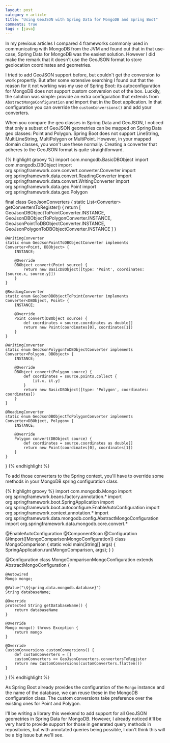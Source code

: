 ```yaml
---
layout: post
category : article
title: "Using GeoJSON with Spring Data for MongoDB and Spring Boot"
comments: true
tags : [java]
---
```


In my previous articles I compared 4 frameworks commonly used in communicating with MongoDB from the JVM and found out that in that use-case, Spring Data for MongoDB was the easiest solution. However I did make the remark that it doesn't use the GeoJSON format to store geolocation coordinates and geometries.

I tried to add GeoJSON support before, but couldn't get the conversion to work propertly. But after some extensive searching I found out that the reason for it not working was my use of Spring Boot: its autoconfiguration for MongoDB does not support custom conversion out of the box.<!--more--> Luckily, the solution was simple: provide an extra configuration that extends from `AbstractMongoConfiguration` and import that in the Boot application. In that configuration you can override the `customConversions()` and add your converters.

When you compare the geo classes in Spring Data and GeoJSON, I noticed that only a subset of GeoJSON geometries can be mapped on Spring Data geo classes: Point and Polygon. Spring Boot does not support LineString, MultiLineString, MultiPolygon or MultiPoint. However, in your mapped domain classes, you won't use these normally. Creating a converter that adheres to the GeoJSON format is quite straightforward.

{% highlight groovy %}
import com.mongodb.BasicDBObject
import com.mongodb.DBObject
import org.springframework.core.convert.converter.Converter
import org.springframework.data.convert.ReadingConverter
import org.springframework.data.convert.WritingConverter
import org.springframework.data.geo.Point
import org.springframework.data.geo.Polygon

final class GeoJsonConverters {
    static List<Converter<?, ?>> getConvertersToRegister() {
        return [
                GeoJsonDBObjectToPointConverter.INSTANCE,
                GeoJsonDBObjectToPolygonConverter.INSTANCE,
                GeoJsonPointToDBObjectConverter.INSTANCE,
                GeoJsonPolygonToDBObjectConverter.INSTANCE
        ]
    }

    @WritingConverter
    static enum GeoJsonPointToDBObjectConverter implements Converter<Point, DBObject> {
        INSTANCE;

        @Override
        DBObject convert(Point source) {
            return new BasicDBObject([type: 'Point', coordinates: [source.x, source.y]])
        }
    }

    @ReadingConverter
    static enum GeoJsonDBObjectToPointConverter implements Converter<DBObject, Point> {
        INSTANCE;

        @Override
        Point convert(DBObject source) {
            def coordinates = source.coordinates as double[]
            return new Point(coordinates[0], coordinates[1])
        }
    }

    @WritingConverter
    static enum GeoJsonPolygonToDBObjectConverter implements Converter<Polygon, DBObject> {
        INSTANCE;

        @Override
        DBObject convert(Polygon source) {
            def coordinates = source.points.collect {
                [it.x, it.y]
            }
            return new BasicDBObject([type: 'Polygon', coordinates: coordinates])
        }
    }

    @ReadingConverter
    static enum GeoJsonDBObjectToPolygonConverter implements Converter<DBObject, Polygon> {
        INSTANCE;

        @Override
        Polygon convert(DBObject source) {
            def coordinates = source.coordinates as double[]
            return new Point(coordinates[0], coordinates[1])
        }
    }
}
{% endhighlight %}

To add those converters to the Spring context, you'll have to override some methods in your MongoDB spring configuration class.

{% highlight groovy %}
import com.mongodb.Mongo
import org.springframework.beans.factory.annotation.*
import org.springframework.boot.SpringApplication
import org.springframework.boot.autoconfigure.EnableAutoConfiguration
import org.springframework.context.annotation.*
import org.springframework.data.mongodb.config.AbstractMongoConfiguration
import org.springframework.data.mongodb.core.convert.*

@EnableAutoConfiguration
@ComponentScan
@Configuration
@Import([MongoComparisonMongoConfiguration])
class MongoComparison
{
    static void main(String[] args) {
        SpringApplication.run(MongoComparison, args);
    }
}

@Configuration
class MongoComparisonMongoConfiguration extends AbstractMongoConfiguration {

    @Autowired
    Mongo mongo;

    @Value("\${spring.data.mongodb.database}")
    String databaseName;

    @Override
    protected String getDatabaseName() {
        return databaseName
    }

    @Override
    Mongo mongo() throws Exception {
        return mongo
    }

    @Override
    CustomConversions customConversions() {
        def customConverters = []
        customConverters << GeoJsonConverters.convertersToRegister
        return new CustomConversions(customConverters.flatten())
    }
}
{% endhighlight %}

As Spring Boot already provides the configuration of the `Mongo` instance and the name of the database, we can reuse these in the MongoDB configuration class. The custom conversions take preference over the existing ones for Point and Polygon.

I'll be writing a library this weekend to add support for all GeoJSON geometries in Spring Data for MongoDB. However, I already noticed it'll be very hard to provide support for those in generated query methods in repositories, but with annotated queries being possible, I don't think this will be a big issue but we'll see.
